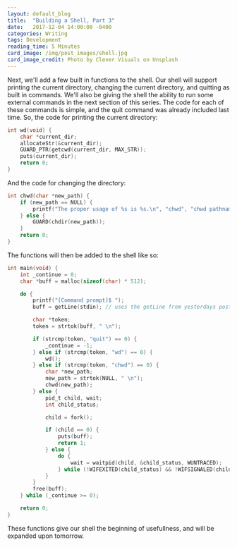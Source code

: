 ```yaml
---
layout: default_blog
title:  "Building a Shell, Part 3"
date:   2017-12-04 14:00:00 -0400
categories: Writing
tags: Development
reading_time: 5 Minutes
card_image: /img/post_images/shell.jpg
card_image_credit: Photo by Clever Visuals on Unsplash
---
```


Next, we'll add a few built in functions to the shell. Our shell will support
printing the current directory, changing the current directory, and quitting as
built in commands. We'll also be giving the shell the ability to run some
external commands in the next section of this series. The code for each of these
commands is simple, and the quit command was already included last time. So, the
code for printing the current directory:

```c
int wd(void) {
    char *current_dir;
    allocateStr(&current_dir);
    GUARD_PTR(getcwd(current_dir, MAX_STR));
    puts(current_dir);
    return 0;
}
```

And the code for changing the directory:

```c
int chwd(char *new_path) {
    if (new_path == NULL) {
        printf("The proper usage of %s is %s.\n", "chwd", "chwd pathname");
    } else {
        GUARD(chdir(new_path));
    }
    return 0;
}
```

The functions will then be added to the shell like so:

```c
int main(void) {
    int _continue = 0;
    char *buff = malloc(sizeof(char) * 512);

    do {
        printf("[Command prompt]$ ");
        buff = getLine(stdin); // uses the getLine from yesterdays post.

        char *token;
        token = strtok(buff, " \n");

        if (strcmp(token, "quit") == 0) {
            _continue = -1;
        } else if (strcmp(token, "wd") == 0) {
            wd();
        } else if (strcmp(token, "chwd") == 0) {
            char *new_path;
            new_path = strtok(NULL, " \n");
            chwd(new_path);
        } else {
            pid_t child, wait;
            int child_status;

            child = fork();

            if (child == 0) {
                puts(buff);
                return 1;
            } else {
                do {
                    wait = waitpid(child, &child_status, WUNTRACED);
                } while (!WIFEXITED(child_status) && !WIFSIGNALED(child_status));
            }
        }
        free(buff);
    } while (_continue >= 0);

    return 0;
}
```

These functions give our shell the beginning of usefullness, and will be
expanded upon tomorrow.

